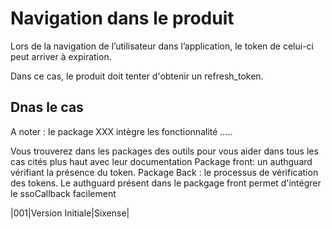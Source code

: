 # Navigation dans le produit

Lors de la navigation de l’utilisateur dans l’application, le token de celui-ci peut arriver à expiration.

Dans ce cas, le produit doit tenter d'obtenir un refresh_token.

Dnas le cas 
- 

A noter : le package XXX intègre les fonctionnalité …..

Vous trouverez dans les packages des outils pour vous aider dans tous les cas cités plus haut avec leur documentation
Package front: un authguard vérifiant la présence du token.
Package Back : le processus de vérification des tokens.
Le authguard présent dans le packgage front permet d'intégrer le ssoCallback facilement

|001|Version Initiale|Sixense|
